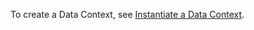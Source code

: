 To create a Data Context, see [Instantiate a Data Context](/docs/guides/setup/configuring_data_contexts/instantiating_data_contexts/instantiate_data_context).
